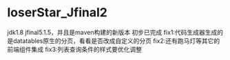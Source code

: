 # loserStar_Jfinal2
jdk1.8 jfinal5.1.5，并且是maven构建的新版本
初步已完成
fix1:代码生成器生成的是datatables原生的分页，看看是否改成自定义的分页
fix2:还有跑马灯等其它的前端组件集成
fix3:列表查询条件的样式要优化调整
